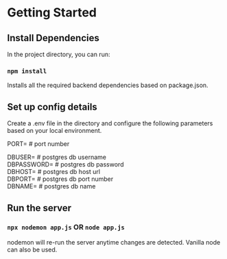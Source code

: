 # Getting Started

## Install Dependencies

In the project directory, you can run:

### `npm install`

Installs all the required backend dependencies based on package.json.

## Set up config details

Create a .env file in the directory and configure the following parameters based on your local environment.

PORT= # port number

DBUSER= # postgres db username \
DBPASSWORD= # postgres db password \
DBHOST= # postgres db host url \
DBPORT= # postgres db port number \
DBNAME= # postgres db name

## Run the server

### `npx nodemon app.js` OR `node app.js`

nodemon will re-run the server anytime changes are detected. Vanilla node can also be used.

